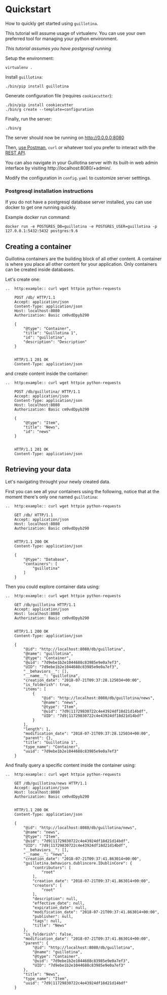 # Quickstart

How to quickly get started using `guillotina`.

This tutorial will assume usage of virtualenv. You can use your own preferred
tool for managing your python environment.

*This tutorial assumes you have postgresql running*

Setup the environment:

```
virtualenv .
```

Install `guillotina`:

```
./bin/pip install guillotina
```

Generate configuration file (requires `cookiecutter`):

```
./bin/pip install cookiecutter
./bin/g create --template=configuration
```

Finally, run the server:

```
./bin/g
```

The server should now be running on http://0.0.0.0:8080

Then, [use Postman](https://www.getpostman.com/), `curl` or whatever tool you
prefer to interact with the [REST API](./rest/index.html).

You can also navigate in your Guillotina server with its built-in web admin interface by visiting http://localhost:8080/+admin/.

Modify the configuration in `config.yaml` to customize server setttings.


### Postgresql installation instructions

If you do not have a postgresql database server installed, you can use docker
to get one running quickly.

Example docker run command:

```
docker run -e POSTGRES_DB=guillotina -e POSTGRES_USER=guillotina -p 127.0.0.1:5432:5432 postgres:9.6
```


## Creating a container

Guillotina containers are the building block of all other content. A container
is where you place all other content for your application. Only containers can
be created inside databases.

Let's create one:

```eval_rst
..  http:example:: curl wget httpie python-requests

    POST /db/ HTTP/1.1
    Accept: application/json
    Content-Type: application/json
    Host: localhost:8080
    Authorization: Basic cm9vdDpyb290

    {
        "@type": "Container",
        "title": "Guillotina 1",
        "id": "guillotina",
        "description": "Description"
    }


    HTTP/1.1 201 OK
    Content-Type: application/json

```

and create content inside the container:

```eval_rst
..  http:example:: curl wget httpie python-requests

    POST /db/guillotina/ HTTP/1.1
    Accept: application/json
    Content-Type: application/json
    Host: localhost:8080
    Authorization: Basic cm9vdDpyb290

    {
        "@type": "Item",
        "title": "News",
        "id": "news"
    }


    HTTP/1.1 201 OK
    Content-Type: application/json

```

## Retrieving your data

Let's navigating throught your newly created data.

First you can see all your containers using the following, notice that at the moment there's only one named `guillotina`:

```eval_rst
..  http:example:: curl wget httpie python-requests

    GET /db/ HTTP/1.1
    Accept: application/json
    Host: localhost:8080
    Authorization: Basic cm9vdDpyb290


    HTTP/1.1 200 OK
    Content-Type: application/json

    {
        "@type": "Database",
        "containers": [
            "guillotina"
        ]
    }

```

Then you could explore container data using:

```eval_rst
..  http:example:: curl wget httpie python-requests

    GET /db/guillotina HTTP/1.1
    Accept: application/json
    Host: localhost:8080
    Authorization: Basic cm9vdDpyb290


    HTTP/1.1 200 OK
    Content-Type: application/json

    {
        "@id": "http://localhost:8080/db/guillotina",
        "@name": "guillotina",
        "@type": "Container",
        "@uid": "7d9ebe1b2e1044688c83985e9e0a7ef3",
        "UID": "7d9ebe1b2e1044688c83985e9e0a7ef3",
        "__behaviors__": [],
        "__name__": "guillotina",
        "creation_date": "2018-07-21T09:37:28.125034+00:00",
        "is_folderish": true,
        "items": [
            {
                "@id": "http://localhost:8080/db/guillotina/news",
                "@name": "news",
                "@type": "Item",
                "@uid": "7d9|11729830722c4e43924df18d21d14bdf",
                "UID": "7d9|11729830722c4e43924df18d21d14bdf"
            }
        ],
        "length": 1,
        "modification_date": "2018-07-21T09:37:28.125034+00:00",
        "parent": {},
        "title": "Guillotina 1",
        "type_name": "Container",
        "uuid": "7d9ebe1b2e1044688c83985e9e0a7ef3"
    }

```

And finally query a specific content inside the container using:

```eval_rst
..  http:example:: curl wget httpie python-requests

    GET /db/guillotina/news HTTP/1.1
    Accept: application/json
    Host: localhost:8080
    Authorization: Basic cm9vdDpyb290


    HTTP/1.1 200 OK
    Content-Type: application/json

    {
        "@id": "http://localhost:8080/db/guillotina/news",
        "@name": "news",
        "@type": "Item",
        "@uid": "7d9|11729830722c4e43924df18d21d14bdf",
        "UID": "7d9|11729830722c4e43924df18d21d14bdf",
        "__behaviors__": [],
        "__name__": "news",
        "creation_date": "2018-07-21T09:37:41.863014+00:00",
        "guillotina.behaviors.dublincore.IDublinCore": {
            "contributors": [
                "root"
            ],
            "creation_date": "2018-07-21T09:37:41.863014+00:00",
            "creators": [
                "root"
            ],
            "description": null,
            "effective_date": null,
            "expiration_date": null,
            "modification_date": "2018-07-21T09:37:41.863014+00:00",
            "publisher": null,
            "tags": null,
            "title": "News"
        },
        "is_folderish": false,
        "modification_date": "2018-07-21T09:37:41.863014+00:00",
        "parent": {
            "@id": "http://localhost:8080/db/guillotina",
            "@name": "guillotina",
            "@type": "Container",
            "@uid": "7d9ebe1b2e1044688c83985e9e0a7ef3",
            "UID": "7d9ebe1b2e1044688c83985e9e0a7ef3"
        },
        "title": "News",
        "type_name": "Item",
        "uuid": "7d9|11729830722c4e43924df18d21d14bdf"
    }

```
